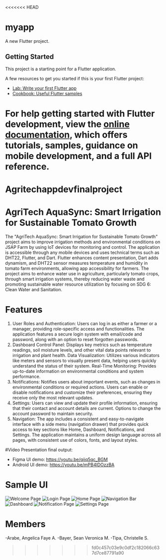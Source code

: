 <<<<<<< HEAD
# myapp

A new Flutter project.

## Getting Started

This project is a starting point for a Flutter application.

A few resources to get you started if this is your first Flutter project:

- [Lab: Write your first Flutter app](https://docs.flutter.dev/get-started/codelab)
- [Cookbook: Useful Flutter samples](https://docs.flutter.dev/cookbook)

For help getting started with Flutter development, view the
[online documentation](https://docs.flutter.dev/), which offers tutorials,
samples, guidance on mobile development, and a full API reference.
=======
# Agritechappdevfinalproject

# AgriTech AquaSync: Smart Irrigation for Sustainable Tomato Growth
 The "AgriTech AquaSync: Smart Irrigation for Sustainable Tomato Growth" project aims to improve irrigation methods and environmental conditions on JSAP Farm by using IoT devices for monitoring and control. The application is accessible through any mobile devices and uses technical terms such as DHT22, Flutter, and Dart. Flutter enhances content presentation, Dart adds dynamism, and DHT22 sensor measures temperature and humidity in tomato farm environments, allowing app accessibility for farmers.
     The project aims to enhance water use in agriculture, particularly tomato crops, through smart irrigation systems, thereby reducing water waste and promoting sustainable water resource utilization by focusing on SDG 6: Clean Water and Sanitation. 

 # Features
 1. User Roles and Authentication: Users can log in as either a farmer or a manager, providing role-specific access and functionalities. The application features a secure login system with email/code and password, along with an option to reset forgotten passwords.
2. Dashboard
Control Panel: Displays key metrics such as temperature readings, soil moisture levels, and other vital data points relevant to irrigation and plant health.
Data Visualization: Utilizes various indicators like meters and sensors to visually present data, helping users quickly understand the status of their system.
Real-Time Monitoring: Provides up-to-date information on environmental conditions and system performance.
3. Notifications: Notifies users about important events, such as changes in environmental conditions or required actions. Users can enable or disable notifications and customize their preferences, ensuring they receive only the most relevant updates.
4. Settings: Users can view and update their profile information, ensuring that their contact and account details are current. Options to change the account password to maintain security.
5. Navigation: The app includes a consistent and easy-to-navigate interface with a side menu (navigation drawer) that provides quick access to key sections like Home, Dashboard, Notifications, and Settings. The application maintains a uniform design language across all pages, with consistent use of colors, fonts, and layout styles.


#Video Presentation final output:
- Figma UI demo: https://youtu.be/qiiq5qc_BGM
- Android UI demo: https://youtu.be/mPB4lDOzzBA





 # Sample UI 

![Welcome Page](https://github.com/user-attachments/assets/7ded3038-2cfd-42dd-ac8b-b1e1c0c98201)
![Login Page](https://github.com/user-attachments/assets/7794721f-7d4c-46ed-b396-39e108d05a10)
![Home Page](https://github.com/user-attachments/assets/976d1cc5-0b14-4682-9489-6881ce856c19)
![Navigation Bar](https://github.com/user-attachments/assets/608f3cdf-3871-4e22-8ac3-93094a69d309)
![Dashboard](https://github.com/user-attachments/assets/10f7aef2-e0a0-4d23-ad91-1cad9b8b8343)
![Notification Page](https://github.com/user-attachments/assets/141ba943-1308-4ecf-a4c9-1d211f920454)
![Settings Page](https://github.com/user-attachments/assets/c0673dc1-b2fc-41da-bce1-e217dab6fd23)

   


# Members 
-Arabe, Angelica Faye A.
-Bayer, Sean Veronica M.
-Tipa, Christelle S.

>>>>>>> fd0c457c03e9c0df2c182066c637d7ce87791a90
